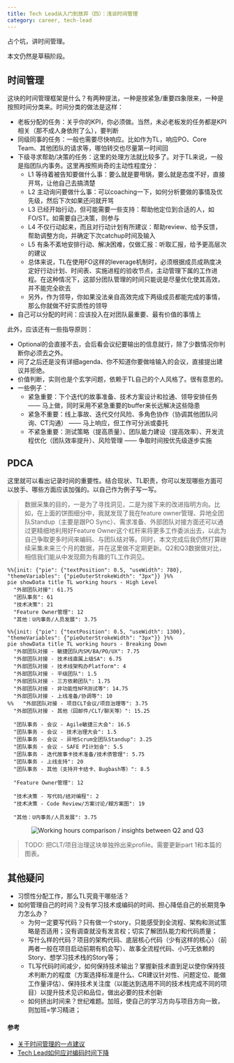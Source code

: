 ```yaml
---
title: Tech Lead从入门到放弃（四）：浅谈时间管理
category: career, tech-lead
---
```


占个坑，讲时间管理。

<Summary WIP>本文仍然是草稿阶段。

## 时间管理

这块的时间管理框架是什么？有两种提法，一种是按紧急/重要四象限来，一种是按照时间分类来。时间分类的做法是这样：

* 老板分配的任务：关乎你的KPI，你必须做。当然，未必老板发的任务都是KPI相关（那不成人身依附了么），要判断
* 同级同事的任务：一般也需要尽快响应。比如作为TL，响应PO、Core Team、其他团队的请求等，哪怕转交也尽量第一时间回
* 下级寻求帮助/决策的任务：这里的处理方法就比较多了。对于TL来说，一般是指团队内事务。这里再按照尚奇的主动性程度分：
  * L1 等待着被告知要做什么事：要么就是要甩锅，要么就是态度不好，直接开骂，让他自己去搞清楚
  * L2 主动询问要做什么事：可以coaching一下，如何分析要做的事情及优先级，然后下次如果还问就开骂
  * L3 已经开始行动，但可能需要一些支持：帮助他定位到合适的人，如FO/ST。如需要自己决策，则参与
  * L4 不仅行动起来，而且对行动计划有所建议：帮助review、给予反馈，帮助调整方向，并确定下次catchup时间及输入
  * L5 有条不紊地安排行动、解决困难，仅做汇报：听取汇报，给予更高层次的建议
  * 总体来说，TL在使用FO这样的leverage机制时，必须根据成员成熟度决定好行动计划、时间表、实施进程的验收节点，主动管理下属的工作进程。在这种情况下，这部分团队管理的时间只能说是尽量优化使其高效，并不能完全砍去
  * 另外，作为领导，你如果没法亲自高效完成下两级成员都能完成的事情，那么你就做不好实质性的领导
* 自己可以分配的时间：应该投入在对团队最重要、最有价值的事情上

此外，应该还有一些指导原则：
* Optional的会直接不去，会后看会议纪要输出的信息就行，除了少数情况你判断你必须去之外。
* 问了之后还是没有详细agenda、你不知道你要做啥输入的会议，直接提出建议并拒绝。
* 价值判断，实则也是个玄学问题，依赖于TL自己的个人风格了。很有意思的。
* 一些例子：
  * 紧急重要：下个迭代的故事准备、技术方案设计和拉通、领导安排任务 —— 马上做，同时采用不紧急重要的buffer来长远解决这些隐患
  * 紧急不重要：线上事故、迭代交付风险、多角色协作（协调其他团队问询、CT沟通） —— 马上响应，但工作可分派或委托
  * 不紧急重要：测试策略（提高质量）、团队能力建设（提高效率）、开发流程优化（团队效率提升）、风险管理 —— 争取时间按优先级逐步实施

## PDCA

这里就可以看出记录时间的重要性。结合现状、TL职责，你可以发现哪些方面可以放手、哪些方面应该加强的。以自己作为例子写一写。

> 数据采集的目的，一是为了寻找洞见，二是为接下来的改进指明方向。比如，在上面的饼图细分中，我就发现了我在feature owner管理、异地全团队Standup（主要是跟PO Sync）、需求准备、外部团队对接方面还可以通过更精细地利用好Feature Owner这个杠杆来将更多工作委派出去，以此为自己争取更多时间来编码、与团队结对等。同时，本文完成后我仍然打算继续采集未来三个月的数据，并在这里做不定期更新。Q2和Q3数据做对比，相信我们能从中发现颇为有趣的TL工作洞见。

```mermaid
%%{init: {"pie": {"textPosition": 0.5, "useWidth": 780}, "themeVariables": {"pieOuterStrokeWidth": "3px"}} }%%
pie showData title TL working hours - High Level
  "外部团队对接": 61.75
  "团队事务": 61
  "技术决策": 21
  "Feature Owner管理": 12
  "其他：U内事务/人员发展": 3.75
```

```mermaid
%%{init: {"pie": {"textPosition": 0.5, "useWidth": 1300}, "themeVariables": {"pieOuterStrokeWidth": "3px"}} }%%
pie showData title TL working hours - Breaking Down
  "外部团队对接 - 敏捷团队内SM/BA/PO/UX": 7.75
  "外部团队对接 - 技术线直属上级SA": 6.75
  "外部团队对接 - 技术线架构办Platform": 4
  "外部团队对接 - 平级团队": 1.5
  "外部团队对接 - 三方依赖团队": 1.75
  "外部团队对接 - 非功能性NFR测试等": 14.75
  "外部团队对接 - 上线准备/协调等": 10
%%   "外部团队对接 - 项目CLT会议/项目治理等": 3.75
  "外部团队对接 - 其他（回邮件/CLT/聊天等）": 15.25
  
  "团队事务 - 会议 - Agile敏捷三大会": 16.5
  "团队事务 - 会议 - 技术治理大会": 1.5
  "团队事务 - 会议 - 异地Scrum全团队Standup": 3.25
  "团队事务 - 会议 - SAFE PI计划会": 5.5
  "团队事务 - 迭代故事卡技术准备/技术债管理": 5.75
  "团队事务 - 上线支持": 20
  "团队事务 - 其他（支持开卡结卡、Bugbash等）": 8.5

  "Feature Owner管理": 12

  "技术决策 - 写代码/结对编程": 2
  "技术决策 - Code Review/方案讨论/糊方案图": 19

  "其他：U内事务/人员发展": 3.75
```

<p align="center" >
  <img
    src="https://cdn.jsdelivr.net/gh/EthanLin-TWer/blog@gh-pages/_images/2023-08-05-working-hours-and-focus-refinement.png"
    alt="Working hours comparison / insights between Q2 and Q3"
  />
</p>

> TODO: 把CLT/项目治理这块单独拎出来profile。需要更新part 1和本篇的图表。

## 其他疑问

* 习惯性分配工作，那么TL究竟干哪些活？
* 如何管理自己的时间？没有学习技术或编码的时间、担心降低自己的长期竞争力怎么办？
  * 为何一定要写代码？只有做一个story，只能感受到全流程、架构和测试策略是否适用；没有调查就没有发言权；切实了解团队能力和代码质量；
  * 写什么样的代码？项目的架构代码、底层核心代码（少有这样的核心）（前两者一般在项目启动前期有机会写）、故事全流程代码、小巧无依赖的Story、想学习技术栈的Story等；
  * TL写代码时间减少，如何保持技术输出？掌握新技术直到足以使你保持技术判断力的程度（方案选择标准是什么、CR建议针对性、问题定位、能做工作量评估）、保持技术关注度（以能达到选用不同的技术栈完成不同的项目）以提升技术见识和品位，做出必要的技术创新
  * 如何挤出时间来？世纪难题。加班，使自己的学习方向与项目方向一致，则加班=学习精进；

#### 参考

* [关于时间管理的一点建议](https://juejin.cn/post/7225941608225652773)
* [Tech Lead如何应对编码时间下降](https://zhuanlan.zhihu.com/p/518921041)
